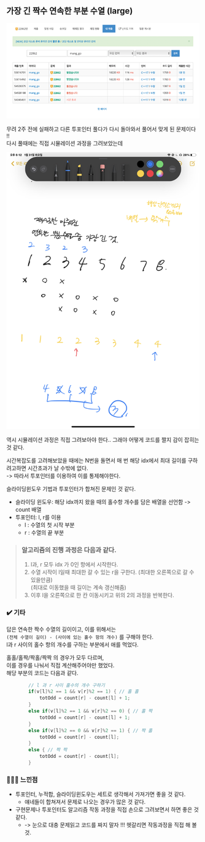 ## 가장 긴 짝수 연속한 부분 수열 (large)

![img.png](img.png)

무려 2주 전에 실패하고 다른 투포인터 풀다가 다시 돌아와서 풀어서 맞게 된 문제이다 !!   
다시 풀때에는 직접 시뮬레이션 과정을 그려보았는데   

![img2.jpeg](img2.jpeg)

역시 시뮬레이션 과정은 직접 그려보아야 한다.. 그래야 어떻게 코드를 짤지 감이 잡히는 것 같다.   


시간복잡도를 고려해보았을 때에는 N번을 돌면서 매 번 해당 idx에서 최대 길이를 구하려고하면 시간초과가 날 수밖에 없다.   
-> 따라서 투포인터를 이용하여 이를 통제해야한다.   

슬라이딩윈도우 기법과 투포인터가 합쳐진 문제인 것 같다.

* 슬라이딩 윈도우: 해당 idx까지 왔을 때의 홀수항 개수를 담은 배열을 선언함 -> count 배열
* 투포인터: l, r를 이용
  * l : 수열의 첫 시작 부분
  * r : 수열의 끝 부분


> ### 알고리즘의 진행 과정은 다음과 같다.
>
> 1. l과, r 모두 idx 가 0인 항에서 시작한다.
> 2. 수열 시작이 l일때 최대한 갈 수 있는 r을 구한다. (최대한 오른쪽으로 갈 수 있을만큼)   
>   (최대로 이동했을 때 길이는 계속 갱신해줌)
> 3. 이후 l을 오른쪽으로 한 칸 이동시키고 위의 2의 과정을 반복한다.



### ✔️ 기타
답은 연속한 짝수 수열의 길이이고, 이를 위해서는   
```(전체 수열이 길이) - (사이에 있는 홀수 항의 개수)``` 를 구해야 한다.   
l과 r 사이의 홀수 항의 개수를 구하는 부분에서 애를 먹었다.   

홀홀/홀짝/짝홀/짝짝 의 경우가 모두 다르며,   
이를 경우를 나눠서 직접 계산해주어야만 했었다.   
해당 부분의 코드는 다음과 같다.   


```cpp
        // l 과 r 사이 홀수의 개수 구하기
        if(v[l]%2 == 1 && v[r]%2 == 1) { // 홀 홀
            totOdd = count[r] - count[l] + 1;
        }
        else if(v[l]%2 == 1 && v[r]%2 == 0) { // 홀 짝
            totOdd = count[r] - count[l] + 1;
        }
        else if(v[l]%2 == 0 && v[r]%2 == 1) { // 짝 홀
            totOdd = count[r] - count[l];
        }
        else { // 짝 짝
            totOdd = count[r] - count[l];
        }
```



### 🙆🏻‍♀ ️느낀점
* 투포인터, 누적합, 슬라이딩윈도우는 세트로 생각해서 가져가면 좋을 것 같다.
  * 얘네들이 합쳐져서 문제로 나오는 경우가 많은 것 같다.
* 구현문제나 투포인터도 알고리즘 작동 과정을 직접 손으로 그려보면서 하면 좋은 것 같다.
  * -> 눈으로 대충 문제읽고 코드를 짜지 말자 !!! 헷갈리면 작동과정을 직접 해 볼것.